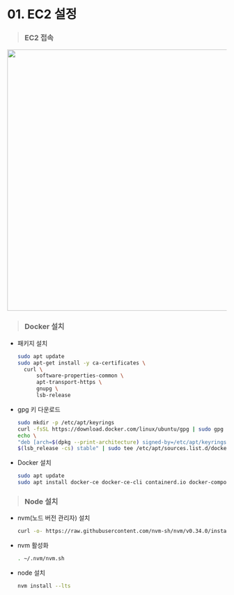 # 01. EC2 설정

> ### **EC2 접속**

<img src="https://user-images.githubusercontent.com/64150747/201574546-a09dc659-16ea-44bc-bf14-b7fb42cfc843.png" width="600"/>

> ### **Docker 설치**

- 패키지 설치

  ```bash
  sudo apt update
  sudo apt-get install -y ca-certificates \
    curl \
        software-properties-common \
        apt-transport-https \
        gnupg \
        lsb-release
  ```

- gpg 키 다운로드

  ```bash
  sudo mkdir -p /etc/apt/keyrings
  curl -fsSL https://download.docker.com/linux/ubuntu/gpg | sudo gpg --dearmor -o /etc/apt/keyrings/docker.gpg
  echo \
  "deb [arch=$(dpkg --print-architecture) signed-by=/etc/apt/keyrings/docker.gpg] https://download.docker.com/linux/ubuntu \
  $(lsb_release -cs) stable" | sudo tee /etc/apt/sources.list.d/docker.list > /dev/null
  ```

- Docker 설치

  ```bash
  sudo apt update
  sudo apt install docker-ce docker-ce-cli containerd.io docker-compose
  ```

> ### **Node 설치**

- nvm(노드 버전 관리자) 설치

  ```bash
  curl -o- https://raw.githubusercontent.com/nvm-sh/nvm/v0.34.0/install.sh | bash
  ```

- nvm 활성화

  ```bash
  . ~/.nvm/nvm.sh
  ```

- node 설치

  ```bash
  nvm install --lts
  ```

  
